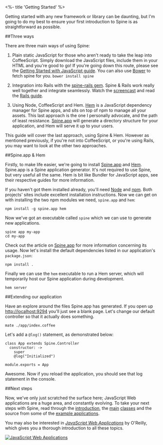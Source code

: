 <%- title 'Getting Started' %>

Getting started with any new framework or library can be daunting, but I'm going to do my best to ensure your first introduction to Spine is as straightforward as possible.

##Three ways

There are three main ways of using Spine:

1. Plain static JavaScript for those who aren't ready to take the leap into CoffeeScript. Simply download the JavaScript files, include them in your HTML and you're good to go! If you're going down this route, please see the [Getting Started with JavaScript guide](<%= docs_path("started_js") %>). You can also use [Bower](http://twitter.github.com/bower/) to fetch spine for you. ```bower install spine```

1. Integration into Rails with the [spine-rails gem](https://github.com/maccman/spine-rails). Spine & Rails work really well together and integrate seamlessly. Watch the [screencast](http://vimeo.com/30976192) and read the [Rails guide](<%= docs_path("rails") %>).

1. Using Node, CoffeeScript and Hem. [Hem](<%= docs_path("hem") %>) is a JavaScript dependency manager for Spine apps, and sits on top of npm to manage all your assets. This last approach is the one I personally advocate, and the path of least resistance. [Spine.app](<%= docs_path("app") %>) will generate a directory structure for your application, and Hem will serve it up to your users. 

This guide will cover the last approach, using Spine & Hem. However as mentioned previously, if you're not into CoffeeScript, or you're using Rails, you may want to look at the other two approaches.

##Spine.app & Hem

Firstly, to make life easier, we're going to install [Spine.app](<%= docs_path("app") %>) and [Hem](<%= docs_path("hem") %>). Spine.app is a Spine application generator. It's not required to use Spine, but very useful all the same. Hem is bit like Bundler for JavaScript apps, see their respective guides for more information.

If you haven't got them installed already, you'll need [Node](http://nodejs.org) and [npm](http://npmjs.org). Both projects' sites include excellent installation instructions. Now we can get on with installing the two npm modules we need, `spine.app` and `hem`:

    npm install -g spine.app hem
    
Now we've got an executable called `spine` which we can use to generate new applications. 
    
    spine app my-app
    cd my-app
    
Check out the article on [Spine.app](<%= docs_path("app") %>) for more information concerning its usage. Now let's install the default dependencies listed in our application's `package.json`:

    npm install .

Finally we can use the `hem` executable to run a Hem server, which will temporarily host our Spine application during development.
    
    hem server
    
##Extending our application

Have an explore around the files Spine.app has generated. If you open up [http://localhost:9294](http://localhost:9294) you'll just see a blank page. Let's change our default controller so that it actually does something. 
    
    mate ./app/index.coffee
    
Let's add a `@log()` statement, as demonstrated below:
    
    class App extends Spine.Controller
      constructor: ->
        super
        @log("Initialized")

    module.exports = App
    
Awesome. Now if you reload the application, you should see that log statement in the console.

##Next steps

Now, we've only just scratched the surface here; JavaScript Web applications are a huge area, and constantly evolving. To take your next steps with Spine, read through the [introduction](<%= docs_path("introduction") %>), the [main](<%= docs_path("models") %>) [classes](<%= docs_path("controllers") %>) and the source from some of the [example applications](<%= pages_path("examples") %>).  

You may also be interested in [*JavaScript Web Applications*](http://oreilly.com/catalog/0636920018421) by O'Reilly, which gives you a thorough introduction to all these topics. 

[![JavaScript Web Applications](http://covers.oreilly.com/images/0636920018421/cat.gif)](http://oreilly.com/catalog/0636920018421)
